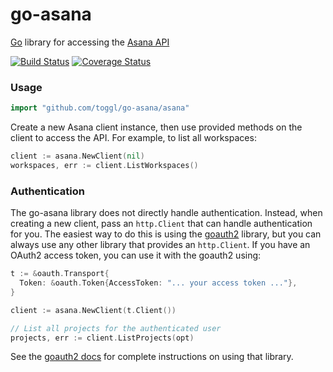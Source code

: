 go-asana
========

[Go](http://golang.org) library for accessing the [Asana API](http://developer.asana.com/documentation/)

[![Build Status](https://travis-ci.org/toggl/go-asana.svg?branch=master)](https://travis-ci.org/toggl/go-asana)
[![Coverage Status](https://coveralls.io/repos/toggl/go-asana/badge.png?branch=master)](https://coveralls.io/r/toggl/go-asana?branch=master)

### Usage ###

```go
import "github.com/toggl/go-asana/asana"
```

Create a new Asana client instance, then use provided methods on the client to
access the API. For example, to list all workspaces:

```go
client := asana.NewClient(nil)
workspaces, err := client.ListWorkspaces()
```

### Authentication ###

The go-asana library does not directly handle authentication. Instead, when
creating a new client, pass an `http.Client` that can handle authentication for
you. The easiest way to do this is using the [goauth2][] library, but you can
always use any other library that provides an `http.Client`. If you have an OAuth2
access token, you can use it with the goauth2 using:

```go
t := &oauth.Transport{
  Token: &oauth.Token{AccessToken: "... your access token ..."},
}

client := asana.NewClient(t.Client())

// List all projects for the authenticated user
projects, err := client.ListProjects(opt)
```

See the [goauth2 docs][] for complete instructions on using that library.

[goauth2]: https://code.google.com/p/goauth2/
[goauth2 docs]: http://godoc.org/code.google.com/p/goauth2/oauth
